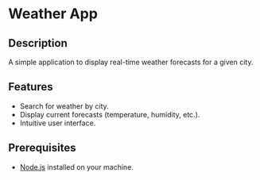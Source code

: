 # Weather App

## Description
A simple application to display real-time weather forecasts for a given city.

## Features
- Search for weather by city.
- Display current forecasts (temperature, humidity, etc.).
- Intuitive user interface.

## Prerequisites
- [Node.js](https://nodejs.org/) installed on your machine.